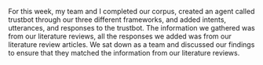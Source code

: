 For this week, my team and I completed our corpus, created an agent called trustbot through our three different frameworks, and 
added intents, utterances, and responses to the trustbot. The information we gathered was from our literature reviews, all the responses we 
added was from our literature review articles. We sat down as a team and discussed our findings to ensure that they matched the information 
from our literature reviews.
